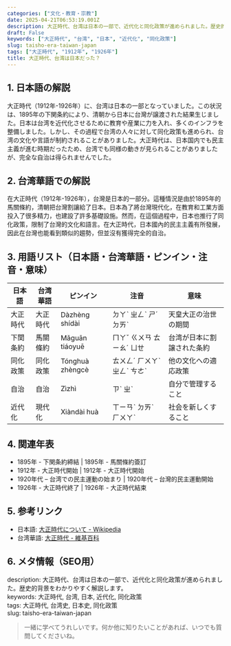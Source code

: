 ```yaml
---
categories: ["文化・教育・宗教"]
date: 2025-04-21T06:53:19.001Z
description: 大正時代、台湾は日本の一部で、近代化と同化政策が進められました。歴史的背景をわかりやすく解説します。
draft: False
keywords: ["大正時代", "台湾", "日本", "近代化", "同化政策"]
slug: taisho-era-taiwan-japan
tags: ["大正時代", "1912年", "1926年"]
title: 大正時代、台湾は日本だった？
---
```




## 1. 日本語の解説  
大正時代（1912年-1926年）に、台湾は日本の一部となっていました。この状況は、1895年の下関条約により、清朝から日本に台灣が譲渡された結果生じました。日本は台湾を近代化させるために教育や産業に力を入れ、多くのインフラを整備しました。しかし、その過程で台湾の人々に対して同化政策も進められ、台湾の文化や言語が制約されることがありました。大正時代は、日本国内でも民主主義が進む時期だったため、台湾でも同様の動きが見られることがありましたが、完全な自治は得られませんでした。

## 2. 台湾華語での解説  
在大正時代（1912年-1926年），台灣是日本的一部分。這種情況是由於1895年的馬關條約，清朝把台灣割讓給了日本。日本為了將台灣現代化，在教育和工業方面投入了很多精力，也建設了許多基礎設施。然而，在這個過程中，日本也推行了同化政策，限制了台灣的文化和語言。在大正時代，日本國內的民主主義有所發展，因此在台灣也能看到類似的趨勢，但並沒有獲得完全的自治。

## 3. 用語リスト（日本語・台湾華語・ピンイン・注音・意味）  

| 日本語     | 台湾華語     | ピンイン        | 注音        | 意味                       |
|------------|--------------|-----------------|-------------|----------------------------|
| 大正時代   | 大正時代     | Dàzhèng shídài | ㄉㄚˋ ㄓㄥˋ ㄕˊ ㄉㄞˋ | 天皇大正の治世の期間       |
| 下関条約   | 馬關條約     | Mǎguān tiáoyuē | ㄇㄚˇ ㄍㄨㄢ ㄊㄧㄠˊ ㄩㄝ   | 台湾が日本に割譲された条約 |
| 同化政策   | 同化政策     | Tónghuà zhèngcè | ㄊㄨㄥˊ ㄏㄨㄚˋ ㄓㄥˋ ㄘㄜˋ | 他の文化への適応政策     |
| 自治       | 自治         | Zìzhì           | ㄗˋ ㄓˋ       | 自分で管理すること         |
| 近代化     | 現代化       | Xiàndài huà    | ㄒㄧㄢˋ ㄉㄞˋ ㄏㄨㄚˋ   | 社会を新しくすること     |

## 4. 関連年表  

- 1895年 - 下関条約締結 | 1895年 - 馬關條約簽訂
- 1912年 - 大正時代開始 | 1912年 - 大正時代開始
- 1920年代 – 台湾での民主運動の始まり | 1920年代 – 台灣的民主運動開始
- 1926年 - 大正時代終了 | 1926年 - 大正時代結束

## 5. 参考リンク  

- 日本語: [大正時代について - Wikipedia](https://ja.wikipedia.org/wiki/大正)
- 台湾華語: [大正時代 - 維基百科](https://zh.wikipedia.org/wiki/大正時代)

## 6. メタ情報（SEO用）  
description: 大正時代、台湾は日本の一部で、近代化と同化政策が進められました。歴史的背景をわかりやすく解説します。  
keywords: 大正時代, 台湾, 日本, 近代化, 同化政策  
tags: 大正時代, 台湾史, 日本史, 同化政策  
slug: taisho-era-taiwan-japan

> 一緒に学べてうれしいです。何か他に知りたいことがあれば、いつでも質問してくださいね。